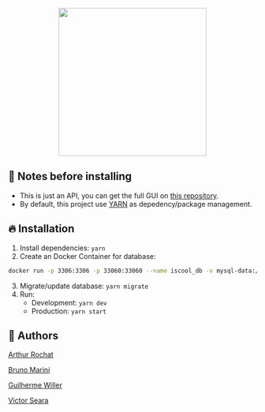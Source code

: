 <p align="center">
<img src="https://raw.githubusercontent.com/wiki/IsCoolTech/tis3/img/iscool.png" width="300">
</p>

## :ledger: Notes before installing
- This is just an API, you can get the full GUI on [this repository](https://github.com/Wodam/iscool-web).
- By default, this project use [YARN](https://yarnpkg.com) as depedency/package management.
## :fire: Installation
1. Install dependencies: `yarn`
2. Create an Docker Container for database: 
```bash
docker run -p 3306:3306 -p 33060:33060 --name iscool_db -v mysql-data:/var/lib/mysql -e MYSQL_ROOT_PASSWORD=$ROOT_PASSWORD -e MYSQL_DATABASE=iscool -d mysql:5.7.25 --character-set-server=utf8mb4 --collation-server=utf8mb4_unicode_ci
```
3. Migrate/update database: `yarn migrate`
4. Run:
   - Development: `yarn dev`
   - Production: `yarn start`
## :busts_in_silhouette: Authors
[Arthur Rochat](https://github.com/arthurrochat)

[Bruno Marini](https://github.com/TheMarini)

[Guilherme Willer](https://github.com/guigawiller)

[Victor Seara](https://github.com/victorseara)

